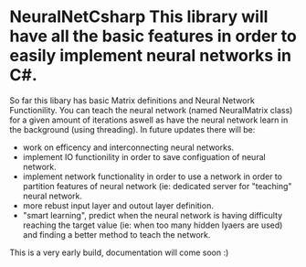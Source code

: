 # NeuralNetCsharp This library will have all the basic features in order to easily implement neural networks in C#.
So far this libary has basic Matrix definitions and Neural Network Functionility. You can teach the neural network (named NeuralMatrix class) for a given amount of iterations aswell as have the neural network learn in the background (using threading).
In future updates there will be:
- work on efficency and interconnecting neural networks.
- implement IO functionility in order to save configuation of neural network.
- implement network functionality in order to use a network in order to partition features of neural network (ie: dedicated server for "teaching" neural network.
- more rebust input layer and outout layer definition.
- "smart learning", predict when the neural network is having difficulty reaching the target value (ie: when too many hidden lyaers are used) and finding a better method to teach the network.

This is a very early build, documentation will come soon :)
